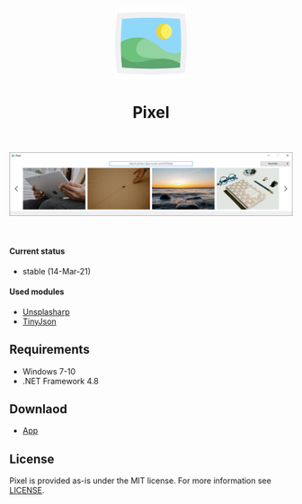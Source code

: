 <div align="center">
    <p align="center">
	    <img src="icon.png?raw=true" />
    </p>
    <h1 align="center">Pixel</h1>
    <h3 align="center"></h3>
</div>

<br/>

<p align="center">
	<img src="screenshot.png?raw=true" />
</p>

<br/>

#### Current status

* stable (14-Mar-21)

#### Used modules

* [Unsplasharp](https://github.com/rootasjey/unsplasharp)
* [TinyJson](https://github.com/zanders3/json)

## Requirements

* Windows 7-10
* .NET Framework 4.8

## Downlaod

* [App](https://github.com/skyffx/Pixel/releases)

## License

Pixel is provided as-is under the MIT license. For more information see [LICENSE](LICENSE).